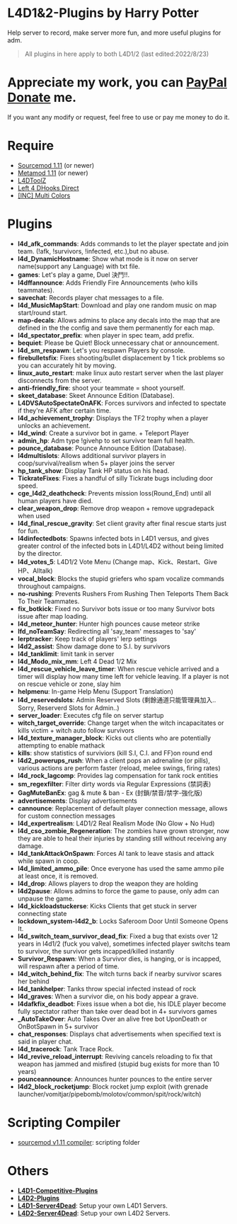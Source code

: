 ﻿# L4D1&2-Plugins  by Harry Potter
Help server to record, make server more fun, and more useful plugins for adm.
> All plugins in here apply to both L4D1/2 (last edited:2022/8/23)
# Appreciate my work, you can [PayPal Donate](https://paypal.me/Harry0215?locale.x=zh_TW) me.
If you want any modify or request, feel free to use or pay me money to do it.
# Require
* [Sourcemod 1.11](https://www.sourcemod.net/downloads.php?branch=1.11-dev) (or newer)
* [Metamod 1.11](https://www.sourcemm.net/downloads.php?branch=1.11-dev) (or newer)
* [L4DToolZ](https://github.com/Accelerator74/l4dtoolz/releases)
* [Left 4 DHooks Direct](https://forums.alliedmods.net/showthread.php?p=2684862)
* [[INC] Multi Colors](https://forums.alliedmods.net/showthread.php?t=247770)

# Plugins
* <b>l4d_afk_commands</b>: Adds commands to let the player spectate and join team. (!afk, !survivors, !infected, etc.),but no abuse.
* <b>l4d_DynamicHostname</b>: Show what mode is it now on server name(support any Language) with txt file.
* <b>games</b>: Let's play a game, Duel 決鬥!!.
* <b>l4dffannounce</b>: Adds Friendly Fire Announcements (who kills teammates).
* <b>savechat</b>: Records player chat messages to a file.
* <b>l4d_MusicMapStart</b>: Download and play one random music on map start/round start.
* <b>map-decals</b>: Allows admins to place any decals into the map that are defined in the the config and save them permanently for each map.
* <b>l4d_spectator_prefix</b>: when player in spec team, add prefix.
* <b>bequiet</b>: Please be Quiet! Block unnecessary chat or announcement.
* <b>l4d_sm_respawn</b>: Let's you respawn Players by console.
* <b>firebulletsfix</b>: Fixes shooting/bullet displacement by 1 tick problems so you can accurately hit by moving.
* <b>linux_auto_restart</b>: make linux auto restart server when the last player disconnects from the server.
* <b>anti-friendly_fire</b>: shoot your teammate = shoot yourself.
* <b>skeet_database</b>: Skeet Announce Edition (Database).
* <b>L4DVSAutoSpectateOnAFK</b>: Forces survivors and infected to spectate if they're AFK after certain time.
* <b>l4d_achievement_trophy</b>: Displays the TF2 trophy when a player unlocks an achievement.
* <b>l4d_wind</b>: Create a survivor bot in game. + Teleport Player
* <b>admin_hp</b>: Adm type !givehp to set survivor team full health.
* <b>pounce_database</b>: Pounce Announce Edition (Database).
* <b>l4dmultislots</b>: Allows additional survivor players in coop/survival/realism when 5+ player joins the server
* <b>hp_tank_show</b>: Display Tank HP status on his head.
* <b>TickrateFixes</b>: Fixes a handful of silly Tickrate bugs including door speed.
* <b>cge_l4d2_deathcheck</b>: Prevents mission loss(Round_End) until all human players have died.
* <b>clear_weapon_drop</b>: Remove drop weapon + remove upgradepack when used
* <b>l4d_final_rescue_gravity</b>: Set client gravity after final rescue starts just for fun.
* <b>l4dinfectedbots</b>: Spawns infected bots in L4D1 versus, and gives greater control of the infected bots in L4D1/L4D2 without being limited by the director.
* <b>l4d_votes_5</b>: L4D1/2 Vote Menu (Change map、Kick、Restart、Give HP、Alltalk)
* <b>vocal_block</b>: Blocks the stupid griefers who spam vocalize commands throughout campaigns.
* <b>no-rushing</b>: Prevents Rushers From Rushing Then Teleports Them Back To Their Teammates.
* <b>fix_botkick</b>: Fixed no Survivor bots issue or too many Survivor bots issue after map loading.
* <b>l4d_meteor_hunter</b>: Hunter high pounces cause meteor strike
* <b>lfd_noTeamSay</b>: Redirecting all 'say_team' messages to 'say'
* <b>lerptracker</b>: Keep track of players' lerp settings
* <b>l4d2_assist</b>: Show damage done to S.I. by survivors
* <b>l4d_tanklimit</b>: limit tank in server
* <b>l4d_Modo_mix_mm</b>: Left 4 Dead 1/2 Mix
* <b>l4d_rescue_vehicle_leave_timer</b>: When rescue vehicle arrived and a timer will display how many time left for vehicle leaving. If a player is not on rescue vehicle or zone, slay him
* <b>helpmenu</b>: In-game Help Menu (Support Translation)
* <b>l4d_reservedslots</b>: Admin Reserved Slots (剩餘通道只能管理員加入.. Sorry, Reserverd Slots for Admin..)
* <b>server_loader</b>: Executes cfg file on server startup
* <b>witch_target_override</b>: Change target when the witch incapacitates or kills victim + witch auto follow survivors
* <b>l4d_texture_manager_block</b>: Kicks out clients who are potentially attempting to enable mathack
* <b>kills</b>: show statistics of surviviors (kill S.I, C.I. and FF)on round end
* <b>l4d2_powerups_rush</b>: When a client pops an adrenaline (or pills), various actions are perform faster (reload, melee swings, firing rates)
* <b>l4d_rock_lagcomp</b>: Provides lag compensation for tank rock entities
* <b>sm_regexfilter</b>: Filter dirty words via Regular Expressions (禁詞表)
* <b>GagMuteBanEx</b>: gag & mute & ban - Ex (封鎖/禁音/禁字-強化版)
* <b>advertisements</b>: Display advertisements
* <b>cannounce</b>: Replacement of default player connection message, allows for custom connection messages
* <b>l4d_expertrealism</b>: L4D1/2 Real Realism Mode (No Glow + No Hud)
* <b>l4d_cso_zombie_Regeneration</b>: The zombies have grown stronger, now they are able to heal their injuries by standing still without receiving any damage.
* <b>l4d_tankAttackOnSpawn</b>: Forces AI tank to leave stasis and attack while spawn in coop.
* <b>l4d_limited_ammo_pile</b>: Once everyone has used the same ammo pile at least once, it is removed.
* <b>l4d_drop</b>: Allows players to drop the weapon they are holding
* <b>l4d2pause</b>: Allows admins to force the game to pause, only adm can unpause the game.
* <b>l4d_kickloadstuckerse</b>: Kicks Clients that get stuck in server connecting state
* <b>lockdown_system-l4d2_b</b>: Locks Saferoom Door Until Someone Opens It.
* <b>l4d_switch_team_survivor_dead_fix</b>: Fixed a bug that exists over 12 years in l4d1/2 (fuck you valve), sometimes infected player switchs team to survivor, the survivor gets incapped/killed instantly
* <b>Survivor_Respawn</b>: When a Survivor dies, is hanging, or is incapped, will respawn after a period of time.
* <b>l4d_witch_behind_fix</b>: The witch turns back if nearby survivor scares her behind
* <b>l4d_tankhelper</b>: Tanks throw special infected instead of rock
* <b>l4d_graves</b>: When a survivor die, on his body appear a grave.
* <b>l4dafkfix_deadbot</b>: Fixes issue when a bot die, his IDLE player become fully spectator rather than take over dead bot in 4+ survivors games
* <b>_AutoTakeOver</b>: Auto Takes Over an alive free bot UponDeath or OnBotSpawn in 5+ survivor
* <b>chat_responses</b>: Displays chat advertisements when specified text is said in player chat.
* <b>l4d_tracerock</b>: Tank Trace Rock.
* <b>l4d_revive_reload_interrupt</b>: Reviving cancels reloading to fix that weapon has jammed and misfired (stupid bug exists for more than 10 years)
* <b>pounceannounce</b>: Announces hunter pounces to the entire server
* <b>l4d2_block_rocketjump</b>: Block rocket jump exploit (with grenade launcher/vomitjar/pipebomb/molotov/common/spit/rock/witch)
# Scripting Compiler
* [sourcemod v1.11 compiler](https://www.sourcemod.net/downloads.php?branch=1.11-dev): scripting folder
# Others
* <b>[L4D1-Competitive-Plugins](https://github.com/fbef0102/L4D1-Competitive-Plugins)</b>
* <b>[L4D2-Plugins](https://github.com/fbef0102/L4D2-Plugins)</b>
* <b>[L4D1-Server4Dead](https://github.com/fbef0102/L4D1-Server4Dead)</b>: Setup your own L4D1 Servers.
* <b>[L4D2-Server4Dead](https://github.com/fbef0102/L4D2-Server4Dead)</b>: Setup your own L4D2 Servers.
